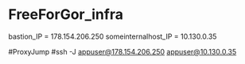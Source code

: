 # FreeForGor_infra

bastion_IP = 178.154.206.250
someinternalhost_IP = 10.130.0.35

#ProxyJump
#ssh -J appuser@178.154.206.250 appuser@10.130.0.35